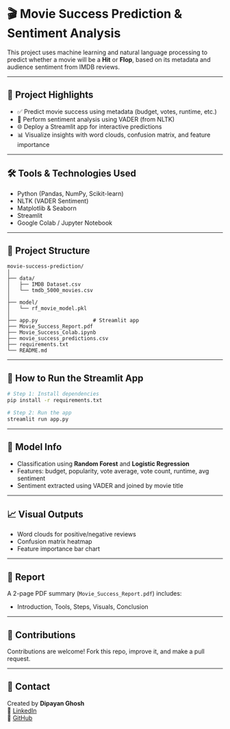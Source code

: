 # 🎬 Movie Success Prediction & Sentiment Analysis

This project uses machine learning and natural language processing to predict whether a movie will be a **Hit** or **Flop**, based on its metadata and audience sentiment from IMDB reviews.

---

## 📌 Project Highlights

- ✅ Predict movie success using metadata (budget, votes, runtime, etc.)
- 💬 Perform sentiment analysis using VADER (from NLTK)
- 🌐 Deploy a Streamlit app for interactive predictions
- 📊 Visualize insights with word clouds, confusion matrix, and feature importance

---

## 🛠 Tools & Technologies Used

- Python (Pandas, NumPy, Scikit-learn)
- NLTK (VADER Sentiment)
- Matplotlib & Seaborn
- Streamlit
- Google Colab / Jupyter Notebook

---

## 📂 Project Structure

```
movie-success-prediction/
│
├── data/
│   ├── IMDB Dataset.csv
│   └── tmdb_5000_movies.csv
│
├── model/
│   └── rf_movie_model.pkl
│
├── app.py                  # Streamlit app
├── Movie_Success_Report.pdf
├── Movie_Success_Colab.ipynb
├── movie_success_predictions.csv
├── requirements.txt
└── README.md
```

---

## 🚀 How to Run the Streamlit App

```bash
# Step 1: Install dependencies
pip install -r requirements.txt

# Step 2: Run the app
streamlit run app.py
```

---

## 🧠 Model Info

- Classification using **Random Forest** and **Logistic Regression**
- Features: budget, popularity, vote average, vote count, runtime, avg sentiment
- Sentiment extracted using VADER and joined by movie title

---

## 📈 Visual Outputs

- Word clouds for positive/negative reviews
- Confusion matrix heatmap
- Feature importance bar chart

---

## 📄 Report

A 2-page PDF summary (`Movie_Success_Report.pdf`) includes:
- Introduction, Tools, Steps, Visuals, Conclusion

---

## 🤝 Contributions

Contributions are welcome! Fork this repo, improve it, and make a pull request.

---

## 📧 Contact

Created by **Dipayan Ghosh**  
🔗 [LinkedIn](https://www.linkedin.com/in/dipayan-ghosh-71ba18196)  
🐙 [GitHub](https://github.com/dipayan-ghosh-71ba18196)
